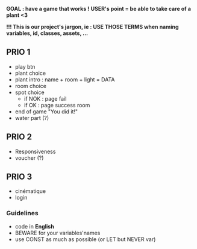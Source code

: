 **GOAL : have a game that works !**
**USER's point = be able to take care of a plant <3**

__!!! This is our project's jargon, ie : USE THOSE TERMS when naming variables, id, classes, assets, ...__
## PRIO 1
- play btn
- plant choice
- plant intro : name + room + light = DATA
- room choice
- spot choice
  - if NOK : page fail
  - if OK : page success room
- end of game "You did it!"
- water part (?)

## PRIO 2
- Responsiveness
- voucher (?)

## PRIO 3
- cinématique
- login



### Guidelines
- code in **English**
- BEWARE for your variables'names
- use CONST as much as possible (or LET but NEVER var)